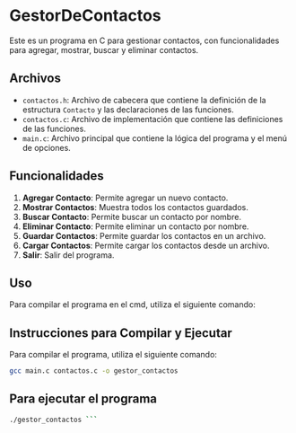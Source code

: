 # GestorDeContactos

Este es un programa en C para gestionar contactos, con funcionalidades para agregar, mostrar, buscar y eliminar contactos.

## Archivos

- `contactos.h`: Archivo de cabecera que contiene la definición de la estructura `Contacto` y las declaraciones de las funciones.
- `contactos.c`: Archivo de implementación que contiene las definiciones de las funciones.
- `main.c`: Archivo principal que contiene la lógica del programa y el menú de opciones.

## Funcionalidades

1. **Agregar Contacto**: Permite agregar un nuevo contacto.
2. **Mostrar Contactos**: Muestra todos los contactos guardados.
3. **Buscar Contacto**: Permite buscar un contacto por nombre.
4. **Eliminar Contacto**: Permite eliminar un contacto por nombre.
5. **Guardar Contactos**: Permite guardar los contactos en un archivo.
6. **Cargar Contactos**: Permite cargar los contactos desde un archivo.
7. **Salir**: Salir del programa.

## Uso

Para compilar el programa en el cmd, utiliza el siguiente comando:


## Instrucciones para Compilar y Ejecutar

Para compilar el programa, utiliza el siguiente comando:

```sh
gcc main.c contactos.c -o gestor_contactos
```

## Para ejecutar el programa

```sh
./gestor_contactos ```


